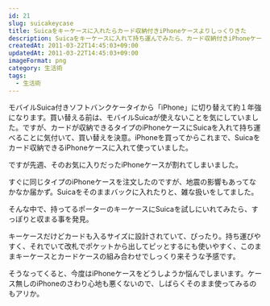 ```yaml
---
id: 21
slug: suicakeycase
title: Suicaをキーケースに入れたらカード収納付きiPhoneケースよりしっくりきた
description: Suicaをキーケースに入れて持ち運んでみたら、カード収納付きiPhoneケースより便利でした。
createdAt: 2011-03-22T14:45:03+09:00
updatedAt: 2011-03-22T14:45:03+09:00
imageFormat: png
category: 生活術
tags:
  - 生活術
---
```


モバイルSuica付きソフトバンクケータイから「iPhone」に切り替えて約１年強になります。買い替える前は、モバイルSuicaが使えないことを気にしていました。ですが、カードが収納できるタイプのiPhoneケースにSuicaを入れて持ち運べることに気付いて、買い替えを決意。iPhoneを買ってからこれまで、Suicaをカード収納できるiPhoneケースに入れて使っていました。

ですが先週、そのお気に入りだったiPhoneケースが割れてしまいました。

すぐに同じタイプのiPhoneケースを注文したのですが、地震の影響もあってなかなか届かず。Suicaをそのままバックに入れたりと、雑な扱いをしてました。

そんな中で、持ってるポーターのキーケースにSuicaを試しにいれてみたら、すっぽりと収まる事を発見。

<PhotoImage article-id="21" img-file-name="suica_keycase.jpg" caption="Suicaをキーケースに入れてみた"></PhotoImage>

キーケースだけどカードも入るサイズに設計されていて、ぴったり。持ち運びやすく、それでいて改札でポケットから出してピッとするにも使いやすく、このままキーケースとカードケースの組み合わせでしっくり来そうな予感です。

そうなってくると、今度はiPhoneケースをどうしようか悩んでしまいます。ケース無しのiPhoneのさわり心地も悪くないので、しばらくそのまま使ってみるのもアリか。
